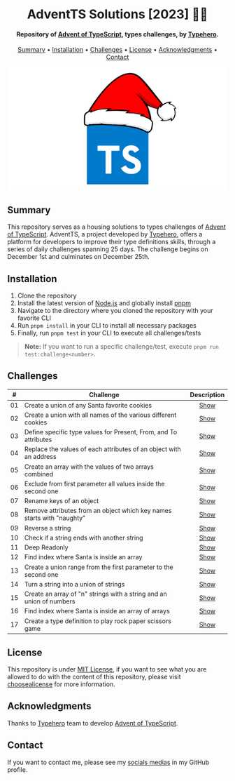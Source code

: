 <h1 align="center">
    AdventTS Solutions [2023] 🎅🎄
</h1>

<h4 align="center">
    Repository of <a href="https://typehero.dev/aot-2023" target="_blank">Advent of TypeScript<a>, types challenges, by <a href="https://typehero.dev/" target="_blank">Typehero</a>.
</h4>

<p align="center">
    <a href="#----summary">Summary</a> •
    <a href="#----installation">Installation</a> •
    <a href="#----challenges">Challenges</a> •
    <a href="#----license">License</a> •
    <a href="#----acknowledgments">Acknowledgments</a> •
    <a href="#----contact">Contact</a>
</p>

<p align="center">
    <img src="./.github/adventts-logo.png" width="500">
</p>

<h2>
    Summary
</h2>
<p>
    This repository serves as a housing solutions to types challenges of <a href="https://typehero.dev/aot-2023" target="_blank">Advent of TypeScript<a>. AdventTS, a project developed by <a href="https://typehero.dev/" target="_blank">Typehero</a>, offers a platform for developers to improve their type definitions skills, through a series of daily challenges spanning 25 days. The challenge begins on December 1st and culminates on December 25th.
</p>

<h2>
    Installation
</h2>
<ol>
    <li>Clone the repository</li>
    <li>Install the latest version of <a href="https://nodejs.org/es/" target="_blank">Node.js<a> and globally install <a href="https://pnpm.io/installation#using-npm" target="_blank">pnpm<a></li>
    <li>Navigate to the directory where you cloned the repository with your favorite CLI</li>
    <li>Run <code>pnpm install</code> in your CLI to install all necessary packages</li>
    <li>Finally, run <code>pnpm test</code> in your CLI to execute all challenges/tests</li>
</ol>

> **Note:** If you want to run a specific challenge/test, execute `pnpm run test:challenge<number>`.

<h2>
    Challenges
</h2>

|  #  | Challenge                                                              |        Description         |
| :-: | ---------------------------------------------------------------------- | :------------------------: |
| 01  | Create a union of any Santa favorite cookies                           | [Show](./src/01-challenge) |
| 02  | Create a union with all names of the various different cookies         | [Show](./src/02-challenge) |
| 03  | Define specific type values for Present, From, and To attributes       | [Show](./src/03-challenge) |
| 04  | Replace the values of each attributes of an object with an address     | [Show](./src/04-challenge) |
| 05  | Create an array with the values of two arrays combined                 | [Show](./src/05-challenge) |
| 06  | Exclude from first parameter all values inside the second one          | [Show](./src/06-challenge) |
| 07  | Rename keys of an object                                               | [Show](./src/07-challenge) |
| 08  | Remove attributes from an object which key names starts with "naughty" | [Show](./src/08-challenge) |
| 09  | Reverse a string                                                       | [Show](./src/09-challenge) |
| 10  | Check if a string ends with another string                             | [Show](./src/10-challenge) |
| 11  | Deep Readonly                                                          | [Show](./src/11-challenge) |
| 12  | Find index where Santa is inside an array                              | [Show](./src/12-challenge) |
| 13  | Create a union range from the first parameter to the second one        | [Show](./src/13-challenge) |
| 14  | Turn a string into a union of strings                                  | [Show](./src/14-challenge) |
| 15  | Create an array of "n" strings with a string and an union of numbers   | [Show](./src/15-challenge) |
| 16  | Find index where Santa is inside an array of arrays                    | [Show](./src/16-challenge) |
| 17  | Create a type definition to play rock paper scissors game              | [Show](./src/17-challenge) |

<h2>
    License
</h2>
<p>
    This repository is under <a href="./LICENSE" target="_blank">MIT License</a>, if you want to see what you are allowed to do with the content of this repository, please visit <a href="https://choosealicense.com/licenses/" target="_blank">choosealicense</a> for more information.
</p>

<h2>
    Acknowledgments
</h2>
<p>
    Thanks to <a href="https://typehero.dev/" target="_blank">Typehero</a> team to develop <a href="https://typehero.dev/aot-2023" target="_blank">Advent of TypeScript<a>.
</p>

<h2>
    Contact
</h1>
<p>
    If you want to contact me, please see my <a href="https://github.com/hozlucas28" target="_blank">socials medias</a> in my GitHub profile.
</p>
